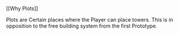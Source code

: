 [[Why Plots]] 

Plots are Certain places where the Player can place towers. This is in opposition to the free building system from the first Prototype.